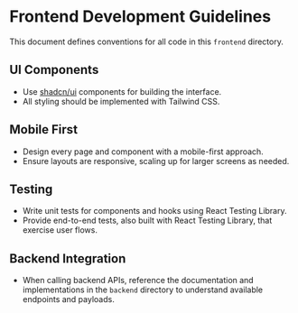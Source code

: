 # Frontend Development Guidelines

This document defines conventions for all code in this `frontend` directory.

## UI Components

- Use [shadcn/ui](https://ui.shadcn.com) components for building the interface.
- All styling should be implemented with Tailwind CSS.

## Mobile First

- Design every page and component with a mobile-first approach.
- Ensure layouts are responsive, scaling up for larger screens as needed.

## Testing

- Write unit tests for components and hooks using React Testing Library.
- Provide end-to-end tests, also built with React Testing Library, that exercise user flows.

## Backend Integration

- When calling backend APIs, reference the documentation and implementations in the `backend` directory to understand available endpoints and payloads.

